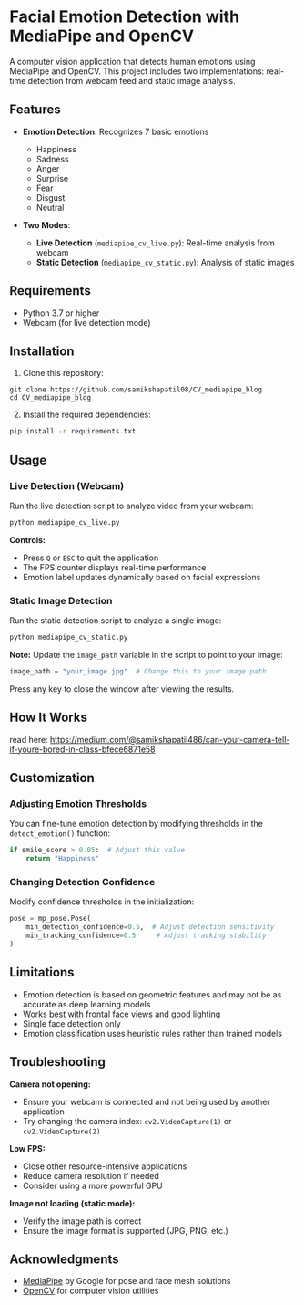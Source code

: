 # Facial Emotion Detection with MediaPipe and OpenCV

A computer vision application that detects human emotions using MediaPipe and OpenCV. This project includes two implementations: real-time detection from webcam feed and static image analysis.

## Features

- **Emotion Detection**: Recognizes 7 basic emotions
  - Happiness
  - Sadness
  - Anger
  - Surprise
  - Fear
  - Disgust
  - Neutral


- **Two Modes**:
  - **Live Detection** (`mediapipe_cv_live.py`): Real-time analysis from webcam
  - **Static Detection** (`mediapipe_cv_static.py`): Analysis of static images

## Requirements

- Python 3.7 or higher
- Webcam (for live detection mode)

## Installation

1. Clone this repository:
```
git clone https://github.com/samikshapatil08/CV_mediapipe_blog
cd CV_mediapipe_blog
```

2. Install the required dependencies:
```bash
pip install -r requirements.txt
```

## Usage

### Live Detection (Webcam)

Run the live detection script to analyze video from your webcam:

```bash
python mediapipe_cv_live.py
```

**Controls:**
- Press `Q` or `ESC` to quit the application
- The FPS counter displays real-time performance
- Emotion label updates dynamically based on facial expressions

### Static Image Detection

Run the static detection script to analyze a single image:

```bash
python mediapipe_cv_static.py
```

**Note:** Update the `image_path` variable in the script to point to your image:
```python
image_path = "your_image.jpg"  # Change this to your image path
```

Press any key to close the window after viewing the results.

## How It Works
read here: https://medium.com/@samikshapatil486/can-your-camera-tell-if-youre-bored-in-class-bfece6871e58


## Customization

### Adjusting Emotion Thresholds

You can fine-tune emotion detection by modifying thresholds in the `detect_emotion()` function:

```python
if smile_score > 0.05:  # Adjust this value
    return "Happiness"
```

### Changing Detection Confidence

Modify confidence thresholds in the initialization:

```python
pose = mp_pose.Pose(
    min_detection_confidence=0.5,  # Adjust detection sensitivity
    min_tracking_confidence=0.5     # Adjust tracking stability
)
```

## Limitations

- Emotion detection is based on geometric features and may not be as accurate as deep learning models
- Works best with frontal face views and good lighting
- Single face detection only
- Emotion classification uses heuristic rules rather than trained models

## Troubleshooting

**Camera not opening:**
- Ensure your webcam is connected and not being used by another application
- Try changing the camera index: `cv2.VideoCapture(1)` or `cv2.VideoCapture(2)`

**Low FPS:**
- Close other resource-intensive applications
- Reduce camera resolution if needed
- Consider using a more powerful GPU

**Image not loading (static mode):**
- Verify the image path is correct
- Ensure the image format is supported (JPG, PNG, etc.)


## Acknowledgments

- [MediaPipe](https://google.github.io/mediapipe/) by Google for pose and face mesh solutions
- [OpenCV](https://opencv.org/) for computer vision utilities

